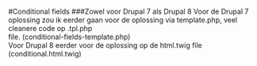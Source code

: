 #Conditional fields
###Zowel voor Drupal 7 als Drupal 8
Voor de Drupal 7 oplossing zou ik eerder gaan voor de oplossing via template.php, veel cleanere code op .tpl.php  
file. (conditional-fields-template.php)  
Voor Drupal 8 eerder voor de oplossing op de html.twig file (conditional.html.twig)